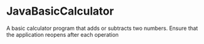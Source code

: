 # JavaBasicCalculator
A basic calculator program that adds or subtracts two numbers. Ensure that the application reopens after each operation
